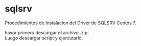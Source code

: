# sqlsrv
Procedimientos de Instalacion del Driver de SQLSRV Centos 7. </br>

Favor primero descargar el archivo .zip. </br>
Luego descargar script y ejercutarlo.
